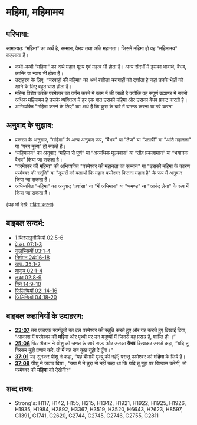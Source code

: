 # महिमा, महिमामय #

## परिभाषा: ##

सामान्यतः “महिमा” का अर्थ है, सम्मान, वैभव तथा अति महानता। जिसमें महिमा हो वह "महिमामय" कहलाता है।

* कभी-कभी "महिमा" का अर्थ महान मूल्य एवं महत्व भी होता है। अन्य संदर्भों में इसका भावार्थ, वैभव, कान्ति या न्याय भी होता है।
* उदाहरण के लिए, "चरवाहों की महिमा" का अर्थ रसीला चरागाहों को दर्शाता है जहां उनके भेड़ों को खाने के लिए बहुत घास होता है।
* महिमा विशेष करके परमेश्वर का वर्णन करने में काम में ली जाती है क्योंकि वह संपूर्ण ब्रह्माण्ड में सबसे अधिक महिमामय है उसके व्यक्तित्व में हर एक बात उसकी महिमा और उसका वैभव प्रकट करती है।
* अभिव्यक्ति "महिमा करने के लिए" का अर्थ है कि कुछ के बारे में घमण्ड करना या गर्व करना

## अनुवाद के सुझाव: ##

* प्रकरण के अनुसार, “महिमा” के अन्य अनुवाद रूप, “वैभव” या “तेज” या “प्रतापी” या “अति महानता” या “परम मूल्य” हो सकते हैं।
* “महिमामय” का अनुवाद “महिमा से पूर्ण” या “अत्यधिक मूल्यवान” या “तीव्र प्रकाशमान” या “भयानक वैभव” किया जा सकता है।
* "परमेश्वर की महिमा" की अभिव्यक्ति "परमेश्वर की महानता का सम्मान" या "उसकी महिमा के कारण परमेश्वर की स्तुति" या "दूसरों को बताओं कि महान परमेश्वर कितना महान है" के रूप में अनुवाद किया जा सकता है।
* अभिव्यक्ति "महिमा" का अनुवाद "प्रशंसा" या "में अभिमान" या "घमण्ड" या "आनंद लेना" के रूप में किया जा सकता है।

(यह भी देखें: [महिमा करना](../kt/glorify.md))

## बाइबल सन्दर्भ: ##

* [1 थिस्सलुनीकियों 02:5-6](rc://hi/tn/help/1th/02/05)
* [प्रे.का. 07:1-3](rc://hi/tn/help/act/07/01)
* [कुलुस्सियों 03:1-4](rc://hi/tn/help/col/03/01)
* [निर्गमन 24:16-18](rc://hi/tn/help/exo/24/16)
* [यशा. 35:1-2](rc://hi/tn/help/isa/35/01)
* [याकूब 02:1-4](rc://hi/tn/help/jas/02/01)
* [लूका 02:8-9](rc://hi/tn/help/luk/02/08)
* [गिन 14:9-10](rc://hi/tn/help/num/14/09)
* [फिलिप्पियों 02: 14-16](rc://hi/tn/help/php/02/14)
* [फिलिप्पियों 04:18-20](rc://hi/tn/help/php/04/18)

## बाइबल कहानियों के उदाहरण: ##

* __[23:07](rc://hi/tn/help/obs/23/07)__  तब एकाएक स्वर्गदूतों का दल परमेश्वर की स्तुति करते हुए और  यह कहते हुए दिखाई दिया, “आकाश में परमेश्वर की __महिमा__ और पृथ्वी पर उन मनुष्यों में  जिनसे वह प्रसन्न है, शान्ति हो ।”
* __[25:06](rc://hi/tn/help/obs/25/06)__ फिर शैतान ने यीशु को जगत के सारे राज्य और उसका __वैभव__ दिखाकर उससे कहा, “यदि तू  गिरकर मुझे प्रणाम करे, तो मैं यह सब कुछ तुझे दे दूँगा।”
* __[37:01](rc://hi/tn/help/obs/37/01)__ यह सुनकर यीशु ने कहा, “यह बीमारी मृत्यु  की नहीं; परन्तु परमेश्वर की __महिमा__ के लिये है।
* __[37:08](rc://hi/tn/help/obs/37/08)__ यीशु ने जवाब दिया , “क्या मैं ने तुझ से नहीं कहा था कि यदि तू मुझ पर विश्वास करेगी,  तो परमेश्वर की __महिमा__ को देखेगी?”

## शब्द तथ्य: ##

* Strong's: H117, H142, H155, H215, H1342, H1921, H1922, H1925, H1926, H1935, H1984, H2892, H3367, H3519, H3520, H6643, H7623, H8597, G1391, G1741, G2620, G2744, G2745, G2746, G2755, G2811
